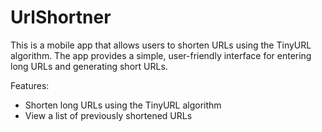 # UrlShortner
This is a mobile app that allows users to shorten URLs using the TinyURL algorithm. The app provides a simple, user-friendly interface for entering long URLs and generating short URLs.

Features:

- Shorten long URLs using the TinyURL algorithm
- View a list of previously shortened URLs

